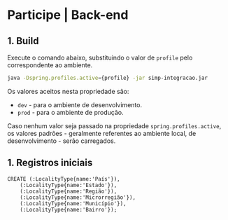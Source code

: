 # Participe | Back-end

## 1. Build

Execute o comando abaixo, substituindo o valor de `profile` pelo correspondente ao ambiente.

```sh
java -Dspring.profiles.active={profile} -jar simp-integracao.jar
```

Os valores aceitos nesta propriedade são:

- `dev` - para o ambiente de desenvolvimento.
- `prod` - para o ambiente de produção.

Caso nenhum valor seja passado na propriedade `spring.profiles.active`, os valores padrões - geralmente referentes ao ambiente local, de desenvolvimento - serão carregados.


## 1. Registros iniciais

```
CREATE (:LocalityType{name:'País'}),
	(:LocalityType{name:'Estado'}),
	(:LocalityType{name:'Região'}),
  	(:LocalityType{name:'Microrregião'}),
  	(:LocalityType{name:'Município'}),
    (:LocalityType{name:'Bairro'});
````


